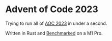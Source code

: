# Advent of Code 2023


Trying to run all of [AOC 2023](https://adventofcode.com) in under a second.

Written in Rust and [Benchmarked](https://htmlpreview.github.io/?https://github.com/Kintelligence/advent-of-code-2023/blob/master/target/criterion/report/index.html) on a M1 Pro.